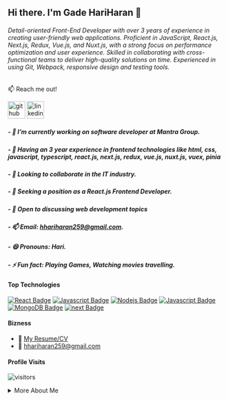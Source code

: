 ## Hi there. I'm Gade HariHaran 👋

###### Detail-oriented Front-End Developer with over 3 years of experience in creating user-friendly web applications. Proficient in JavaScript, React.js, Next.js, Redux, Vue.js, and Nuxt.js, with a strong focus on performance optimization and user experience. Skilled in collaborating with cross-functional teams to deliver high-quality solutions on time. Experienced in using Git, Webpack, responsive design and testing tools.

:mailbox: Reach me out!

[<img src='https://cdn.jsdelivr.net/npm/simple-icons@3.0.1/icons/github.svg' alt='github' height='40'>](https://github.com/hariharangupta)
[<img src='https://cdn.jsdelivr.net/npm/simple-icons@3.0.1/icons/linkedin.svg' alt='linkedin' height='40'>](https://www.linkedin.com/in/hari-haran-b534651b0/)

##### - 🔭 I’m currently working on software developer at Mantra Group.
##### - 🌱 Having an 3 year experience in frontend technologies like html, css, javascript, typescript, react.js, next.js, redux, vue.js, nuxt.js, vuex, pinia
##### - 👯  Looking to collaborate in the IT industry.
##### - 🤔 Seeking a position as a React.js Frontend Developer.
##### - 💬 Open to discussing web development topics  
##### - 📫 Email: hhariharan259@gmail.com.
##### - 😄 Pronouns: Hari. 
##### - ⚡ Fun fact: Playing Games, Watching movies travelling.

#### Top Technologies

<!-- TODO: Make technologies links takes you to repositories -->

[![React Badge](https://img.shields.io/badge/-React-61DBFB?style=for-the-badge&labelColor=black&logo=react&logoColor=61DBFB)](#) [![Javascript Badge](https://img.shields.io/badge/-Javascript-F0DB4F?style=for-the-badge&labelColor=black&logo=javascript&logoColor=F0DB4F)](#) [![Nodejs Badge](https://img.shields.io/badge/-Nodejs-3C873A?style=for-the-badge&labelColor=black&logo=node.js&logoColor=3C873A)](#) [![Javascript Badge](https://img.shields.io/badge/-Express-3C873A?style=for-the-badge&labelColor=black&logo=Express&logoColor=3C873A)](#) [![MongoDB Badge](https://img.shields.io/badge/-MongoDB-C1BEBC?style=for-the-badge&labelColor=black&logo=MongoDB&logoColor=4DB33D)](#) [![next Badge](https://img.shields.io/badge/-next-61DBFB?style=for-the-badge&labelColor=black&logo=react&logoColor=61DBFB)](#)

#### Bizness
- :paperclip: [My Resume/CV](file:///C:/Users/hp/Downloads/talent-one-page-personal-html-template/assets/Resume/Mern%20Stack%20Resume.docx)
- :email: hhariharan259@gmail.com


#### Profile Visits 

   ![visitors](https://visitor-badge.glitch.me/badge?page_id=Gade-HariHaran.visitor-badge.issue.1)

<details>
<summary>
  More About Me
</summary>

<br >

###### I love to learn new skills, a self and quick learner.

#### Github Stats.

![Gade HariHaran GitHub stats](https://github-readme-stats.vercel.app/api?username=Gade-HariHaran&theme=greyk&show_icons=true)

</details>


